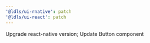 ```yaml
---
'@ldls/ui-rnative': patch
'@ldls/ui-react': patch
---
```


Upgrade react-native version; Update Button component
